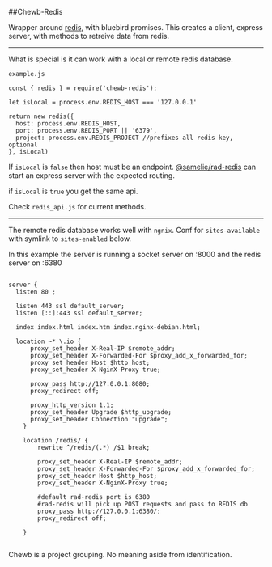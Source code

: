 ##Chewb-Redis

Wrapper around [redis](https://www.npmjs.com/package/redis), with bluebird promises. This creates a client, express server, with methods to retreive data from redis.

<hr>
What is special is it can work with a local or remote redis database.

```
example.js

const { redis } = require('chewb-redis');

let isLocal = process.env.REDIS_HOST === '127.0.0.1'

return new redis({
  host: process.env.REDIS_HOST,
  port: process.env.REDIS_PORT || '6379',
  project: process.env.REDIS_PROJECT //prefixes all redis key, optional
}, isLocal)

```
If `isLocal` is `false` then host must be an endpoint.
[@samelie/rad-redis](http://github.com/samelie/rad-redis) can start an express server with the expected routing.

if `isLocal` is `true` you get the same api.

Check `redis_api.js` for current methods.

<hr>

The remote redis database works well with `ngnix`. Conf for `sites-available` with symlink to `sites-enabled` below.

In this example the server is running a socket server on :8000 and the redis server on :6380



```

server {
  listen 80 ;

  listen 443 ssl default_server;
  listen [::]:443 ssl default_server;

  index index.html index.htm index.nginx-debian.html;

  location ~* \.io {
      proxy_set_header X-Real-IP $remote_addr;
      proxy_set_header X-Forwarded-For $proxy_add_x_forwarded_for;
      proxy_set_header Host $http_host;
      proxy_set_header X-NginX-Proxy true;

      proxy_pass http://127.0.0.1:8080;
      proxy_redirect off;

      proxy_http_version 1.1;
      proxy_set_header Upgrade $http_upgrade;
      proxy_set_header Connection "upgrade";
    }

    location /redis/ {
        rewrite ^/redis/(.*) /$1 break;

        proxy_set_header X-Real-IP $remote_addr;
        proxy_set_header X-Forwarded-For $proxy_add_x_forwarded_for;
        proxy_set_header Host $http_host;
        proxy_set_header X-NginX-Proxy true;

        #default rad-redis port is 6380
        #rad-redis will pick up POST requests and pass to REDIS db
        proxy_pass http://127.0.0.1:6380/;
        proxy_redirect off;

    }


```



Chewb is a project grouping. No meaning aside from identification.



